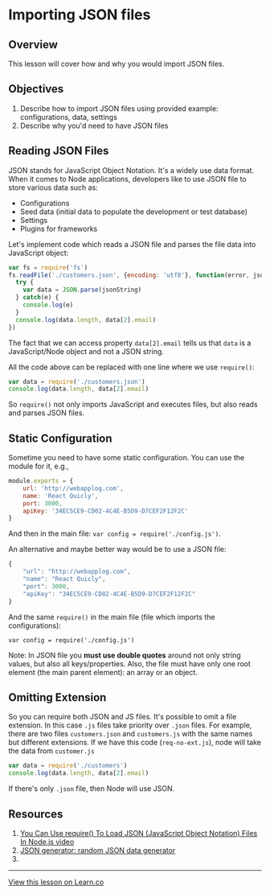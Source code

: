 # Importing JSON files

## Overview

This lesson will cover how and why you would import JSON files.

## Objectives

1. Describe how to import JSON files using provided example: configurations, data, settings
1. Describe why you'd need to have JSON files

## Reading JSON Files

JSON stands for JavaScript Object Notation. It's a widely use data format. When it comes to Node applications, developers like to use JSON file to store various data such as:

* Configurations
* Seed data (initial data to populate the development or test database)
* Settings
* Plugins for frameworks


Let's implement code which reads a JSON file and parses the file data into JavaScript object:

```js
var fs = require('fs')
fs.readFile('./customers.json', {encoding: 'utf8'}, function(error, jsonString){
  try {
    var data = JSON.parse(jsonString)
  } catch(e) {
    console.log(e)
  }
  console.log(data.length, data[2].email)
})
```

The fact that we can access property `data[2].email` tells us that `data` is a JavaScript/Node object and not a JSON string.

All the code above can be replaced with one line where we use `require()`:

```js
var data = require('./customers.json')
console.log(data.length, data[2].email)
```

So `require()` not only imports JavaScript and executes files, but also reads and parses JSON files.

## Static Configuration

Sometime you need to have some static configuration. You can use the module for it, e.g.,

```js
module.exports = {
    url: 'http://webapplog.com',
    name: 'React Quicly',
    port: 3000,
    apiKey: '34EC5CE9-CD02-4C4E-B5D9-D7CEF2F12F2C'
}
```

And then in the main file: `var config = require('./config.js')`. 

An alternative and maybe better way would be to use a JSON file:

```js
{
    "url": "http://webapplog.com",
    "name": "React Quicly",
    "port": 3000,
    "apiKey": "34EC5CE9-CD02-4C4E-B5D9-D7CEF2F12F2C"
}
```

And the same `require()` in the main file (file which imports the configurations):

```
var config = require('./config.js')
```

Note: In JSON file you **must use double quotes** around not only string values, but also all keys/properties. Also, the file must have only one root element (the main parent element): an array or an object.

## Omitting Extension

So you can require both JSON and JS files. It's possible to omit a file extension. In this case `.js` files take priority over `.json` files. For example, there are two files `customers.json` and `customers.js` with the same names but different extensions. If we have this code (`req-no-ext.js`), node will take the data from `customer.js`

```js
var data = require('./customers')
console.log(data.length, data[2].email)
```

If there's only `.json` file, then Node will use JSON.

## Resources

1. [You Can Use require() To Load JSON (JavaScript Object Notation) Files In Node.js video](http://www.bennadel.com/blog/2908-you-can-use-require-to-load-json-javascript-object-notation-files-in-node-js.htm)
1. [JSON generator: random JSON data generator](http://www.json-generator.com/)
1. []()


---

<a href='https://learn.co/lessons/node-modules-json' data-visibility='hidden'>View this lesson on Learn.co</a>

